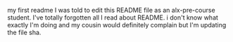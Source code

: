 my first readme
I was told to edit this README file as an alx-pre-course student.
I've totally forgotten all I read about README.
i don't know what exactly I'm doing and my cousin would definitely complain but I'm updating the file sha.
